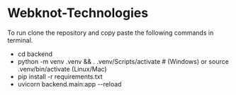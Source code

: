# Webknot-Technologies
To run clone the repository and copy paste the following commands in terminal.
- cd backend
- python -m venv .venv && . .venv/Scripts/activate  # (Windows) or source .venv/bin/activate (Linux/Mac)
- pip install -r requirements.txt
- uvicorn backend.main:app --reload

